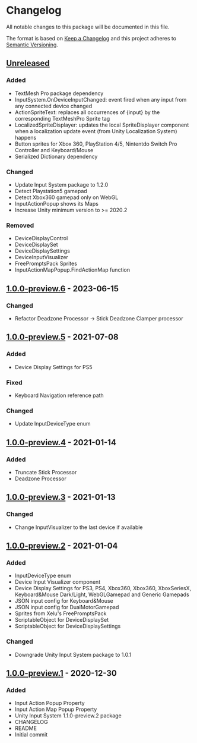 # Changelog
All notable changes to this package will be documented in this file.

The format is based on [Keep a Changelog](http://keepachangelog.com/en/1.0.0/)
and this project adheres to [Semantic Versioning](http://semver.org/spec/v2.0.0.html).

## [Unreleased]
### Added
- TextMesh Pro package dependency
- InputSystem.OnDeviceInputChanged: event fired when any input from any connected device changed
- ActionSpriteText: replaces all occurrences of {input} by the corresponding TextMeshPro Sprite tag
- LocalizedSpriteDisplayer: updates the local SpriteDisplayer component when a localization update event (from Unity Localization System) happens
- Button sprites for Xbox 360, PlayStation 4/5, Nintentdo Switch Pro Controller and Keyboard/Mouse
- Serialized Dictionary dependency

### Changed
- Update Input System package to 1.2.0
- Detect Playstation5 gamepad
- Detect Xbox360 gamepad only on WebGL
- InputActionPopup shows its Maps
- Increase Unity minimum version to >= 2020.2

### Removed
- DeviceDisplayControl
- DeviceDisplaySet
- DeviceDisplaySettings
- DeviceInputVisualizer
- FreePromptsPack Sprites
- InputActionMapPopup.FindActionMap function

## [1.0.0-preview.6] - 2023-06-15
### Changed
- Refactor Deadzone Processor -> Stick Deadzone Clamper processor

## [1.0.0-preview.5] - 2021-07-08
### Added
-  Device Display Settings for PS5

### Fixed
- Keyboard Navigation reference path

### Changed
- Update InputDeviceType enum

## [1.0.0-preview.4] - 2021-01-14
### Added
- Truncate Stick Processor
- Deadzone Processor

## [1.0.0-preview.3] - 2021-01-13
### Changed
- Change InputVisualizer to the last device if available

## [1.0.0-preview.2] - 2021-01-04
### Added
- InputDeviceType enum
- Device Input Visualizer component
- Device Display Settings for PS3, PS4, Xbox360, Xbox360, XboxSeriesX, Keyboard&Mouse Dark/Light, WebGLGamepad and Generic Gamepads
- JSON input config for Keyboard&Mouse
- JSON input config for DualMotorGamepad
- Sprites from Xelu's FreePromptsPack
- ScriptableObject for DeviceDisplaySet
- ScriptableObject for DeviceDisplaySettings

### Changed
- Downgrade Unity Input System package to 1.0.1 

## [1.0.0-preview.1] - 2020-12-30
### Added
- Input Action Popup Property
- Input Action Map Popup Property
- Unity Input System 1.1.0-preview.2 package
- CHANGELOG
- README
- Initial commit

[Unreleased]: https://github.com/HyagoOliveira/InputSystem/compare/1.0.0-preview.6...main
[1.0.0-preview.6]: https://github.com/HyagoOliveira/InputSystem/tree/1.0.0-preview.6/
[1.0.0-preview.5]: https://github.com/HyagoOliveira/InputSystem/tree/1.0.0-preview.5/
[1.0.0-preview.4]: https://github.com/HyagoOliveira/InputSystem/tree/1.0.0-preview.4/
[1.0.0-preview.3]: https://github.com/HyagoOliveira/InputSystem/tree/1.0.0-preview.3/
[1.0.0-preview.2]: https://github.com/HyagoOliveira/InputSystem/tree/1.0.0-preview.2/
[1.0.0-preview.1]: https://github.com/HyagoOliveira/InputSystem/tree/1.0.0-preview.1/